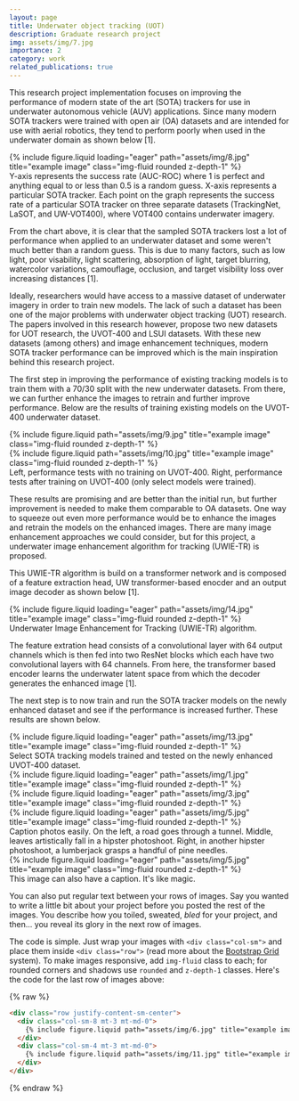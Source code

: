 ```yaml
---
layout: page
title: Underwater object tracking (UOT)
description: Graduate research project
img: assets/img/7.jpg
importance: 2
category: work
related_publications: true
---
```


This research project implementation focuses on improving the performance of modern state of the art (SOTA) trackers for use in underwater autonomous vehicle (AUV) applications. Since many modern SOTA trackers were trained with open air (OA) datasets and are intended for use with aerial robotics, they tend to perform poorly when used in the underwater domain as shown below [1].   

<div class="row justify-content-sm-center">
    <div class="col-sm-7 mt-3 mt-md-0">
        {% include figure.liquid loading="eager" path="assets/img/8.jpg" title="example image" class="img-fluid rounded z-depth-1" %}
    </div>
</div>
<div class="caption">
    Y-axis represents the success rate (AUC-ROC) where 1 is perfect and anything equal to or less than 0.5 is a random guess. X-axis represents a particular SOTA tracker. Each point on the graph represents the success rate of a particular SOTA tracker on three separate datasets (TrackingNet, LaSOT, and UW-VOT400), where VOT400 contains underwater imagery. 
</div>

From the chart above, it is clear that the sampled SOTA trackers lost a lot of performance when applied to an underwater dataset and some weren't much better than a random guess. This is due to many factors, such as low light, poor visability, light scattering, absorption of light, target blurring, watercolor variations, camouflage, occlusion, and target visibility loss over increasing distances [1]. 

Ideally, researchers would have access to a massive dataset of underwater imagery in order to train new models. The lack of such a dataset has been one of the major problems with underwater object tracking (UOT) research. The papers involved in this research however, propose two new datasets for UOT research, the UVOT-400 and LSUI datasets. With these new datasets (among others) and image enhancement techniques, modern SOTA tracker performance can be improved which is the main inspiration behind this research project. 

The first step in improving the performance of existing tracking models is to train them with a 70/30 split with the new underwater datasets. From there, we can further enhance the images to retrain and further improve performance. Below are the results of training existing models on the UVOT-400 underwater dataset.

<div class="row justify-content-sm-center">
    <div class="col-sm-5 mt-3 mt-md-0">
        {% include figure.liquid path="assets/img/9.jpg" title="example image" class="img-fluid rounded z-depth-1" %}
    </div>
    <div class="col-sm-4 mt-3 mt-md-0">
        {% include figure.liquid path="assets/img/10.jpg" title="example image" class="img-fluid rounded z-depth-1" %}
    </div>
</div>
<div class="caption">
    Left, performance tests with no training on UVOT-400. Right, performance tests after training on UVOT-400 (only select models were trained). 
</div>

These results are promising and are better than the initial run, but further improvement is needed to make them comparable to OA datasets. One way to squeeze out even more performance would be to enhance the images and retrain the models on the enhanced images. There are many image enhancement approaches we could consider, but for this project, a underwater image enhancement algorithm for tracking (UWIE-TR) is proposed. 

This UWIE-TR algorithm is build on a transformer network and is composed of a feature extraction head, UW transformer-based enocder and an output image decoder as shown below [1]. 

<div class="row justify-content-sm-center">
    <div class="col-sm-7 mt-3 mt-md-0">
        {% include figure.liquid loading="eager" path="assets/img/14.jpg" title="example image" class="img-fluid rounded z-depth-1" %}
    </div>
</div>
<div class="caption">
    Underwater Image Enhancement for Tracking (UWIE-TR) algorithm. 
</div>

The feature extration head consists of a convolutional layer with 64 output channels which is then fed into two ResNet blocks which each have two convolutional layers with 64 channels. From here, the transformer based encoder learns the underwater latent space from which the decoder generates the enhanced image [1]. 

The next step is to now train and run the SOTA tracker models on the newly enhanced dataset and see if the performance is increased further. These results are shown below. 

<div class="row justify-content-sm-center">
    <div class="col-sm-5 mt-3 mt-md-0">
        {% include figure.liquid loading="eager" path="assets/img/13.jpg" title="example image" class="img-fluid rounded z-depth-1" %}
    </div>
</div>
<div class="caption">
    Select SOTA tracking models trained and tested on the newly enhanced UVOT-400 dataset. 
</div>


<div class="row">
    <div class="col-sm mt-3 mt-md-0">
        {% include figure.liquid loading="eager" path="assets/img/1.jpg" title="example image" class="img-fluid rounded z-depth-1" %}
    </div>
    <div class="col-sm mt-3 mt-md-0">
        {% include figure.liquid loading="eager" path="assets/img/3.jpg" title="example image" class="img-fluid rounded z-depth-1" %}
    </div>
    <div class="col-sm mt-3 mt-md-0">
        {% include figure.liquid loading="eager" path="assets/img/5.jpg" title="example image" class="img-fluid rounded z-depth-1" %}
    </div>
</div>
<div class="caption">
    Caption photos easily. On the left, a road goes through a tunnel. Middle, leaves artistically fall in a hipster photoshoot. Right, in another hipster photoshoot, a lumberjack grasps a handful of pine needles.
</div>
<div class="row">
    <div class="col-sm mt-3 mt-md-0">
        {% include figure.liquid loading="eager" path="assets/img/5.jpg" title="example image" class="img-fluid rounded z-depth-1" %}
    </div>
</div>
<div class="caption">
    This image can also have a caption. It's like magic.
</div>

You can also put regular text between your rows of images.
Say you wanted to write a little bit about your project before you posted the rest of the images.
You describe how you toiled, sweated, _bled_ for your project, and then... you reveal its glory in the next row of images.


The code is simple.
Just wrap your images with `<div class="col-sm">` and place them inside `<div class="row">` (read more about the <a href="https://getbootstrap.com/docs/4.4/layout/grid/">Bootstrap Grid</a> system).
To make images responsive, add `img-fluid` class to each; for rounded corners and shadows use `rounded` and `z-depth-1` classes.
Here's the code for the last row of images above:

{% raw %}

```html
<div class="row justify-content-sm-center">
  <div class="col-sm-8 mt-3 mt-md-0">
    {% include figure.liquid path="assets/img/6.jpg" title="example image" class="img-fluid rounded z-depth-1" %}
  </div>
  <div class="col-sm-4 mt-3 mt-md-0">
    {% include figure.liquid path="assets/img/11.jpg" title="example image" class="img-fluid rounded z-depth-1" %}
  </div>
</div>
```

{% endraw %}
